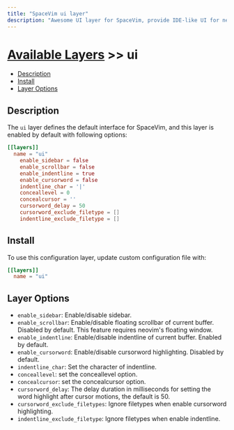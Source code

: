 ```yaml
---
title: "SpaceVim ui layer"
description: "Awesome UI layer for SpaceVim, provide IDE-like UI for neovim and vim in both TUI and GUI"
---
```


# [Available Layers](../) >> ui

<!-- vim-markdown-toc GFM -->

- [Description](#description)
- [Install](#install)
- [Layer Options](#layer-options)

<!-- vim-markdown-toc -->

## Description

The `ui` layer defines the default interface for SpaceVim,
and this layer is enabled by default with following options:

```toml
[[layers]]
  name = "ui"
    enable_sidebar = false
    enable_scrollbar = false
    enable_indentline = true
    enable_cursorword = false
    indentline_char = '|'
    conceallevel = 0
    concealcursor = ''
    cursorword_delay = 50
    cursorword_exclude_filetype = []
    indentline_exclude_filetype = []
```

## Install

To use this configuration layer, update custom configuration file with:

```toml
[[layers]]
  name = "ui"
```

## Layer Options

- `enable_sidebar`: Enable/disable sidebar.
- `enable_scrollbar`: Enable/disable floating scrollbar of current buffer.
  Disabled by default. This feature requires neovim's floating window.
- `enable_indentline`: Enable/disable indentline of current buffer.
  Enabled by default.
- `enable_cursorword`: Enable/disable cursorword highlighting.
  Disabled by default.
- `indentline_char`: Set the character of indentline.
- `conceallevel`: set the conceallevel option.
- `concealcursor`: set the concealcursor option.
- `cursorword_delay`: The delay duration in milliseconds for setting the
  word highlight after cursor motions, the default is 50.
- `cursorword_exclude_filetypes`: Ignore filetypes when enable cursorword
  highlighting.
- `indentline_exclude_filetype`: Ignore filetypes when enable indentline.
